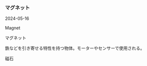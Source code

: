 <article id="マグネット">

### マグネット

<p class="st_update_header">2024-05-16</p>
<p class="st_name_header_en">Magnet</p>
<p class="st_name_header_jp">マグネット</p>
<div class="article_explanation">鉄などを引き寄せる特性を持つ物体。モーターやセンサーで使用される。</div>
<p class="st_name_header_synonyms">磁石</p>
</article>

